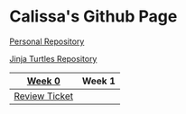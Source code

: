 # Calissa's Github Page
[Personal Repository](https://github.com/CalissaT/CalissaTri3Repo)

[Jinja Turtles Repository](https://github.com/SlimeyTurtles/jinjaturtles)

|[Week 0](https://octocat.github.io/TT0/)| Week 1 |
|------| ----- |
|[Review Ticket](https://github.com/CalissaT/CalissaTri3Repo/issues/1)|



